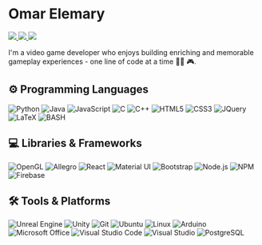 # Omar Elemary 

<p align="left">
	<a href="https://www.linkedin.com/in/omar-elemary/">
		<img src="https://img.shields.io/badge/LinkedIn-0077B5?style=for-the-badge&logo=linkedin&logoColor=white" />
	</a>
   <a href="https://elemaryo.github.io/">
		<img src="https://img.shields.io/badge/Website-05054B?style=for-the-badge&logo=Observable&logoColor=white" />
	</a>
  <a href="mailto:oelemary@gmail.com">
		<img src="https://img.shields.io/badge/Gmail-D14836?style=for-the-badge&logo=gmail&logoColor=white" />
	</a>
</p>

I'm a video game developer who enjoys building enriching and memorable gameplay experiences - one line of code at a time 👨‍💻 🎮.

## ⚙️ Programming Languages

![Python](https://img.shields.io/badge/Python-FFD43B?style=for-the-badge&logo=python&logoColor=306998)
![Java](https://img.shields.io/badge/Java-ED8B00?style=for-the-badge&logo=java&logoColor=white)
![JavaScript](https://img.shields.io/badge/JavaScript-323330?style=for-the-badge&logo=javascript&logoColor=F7DF1E)
![C](https://img.shields.io/badge/C-00599C?style=for-the-badge&logo=c&logoColor=white)
![C++](https://img.shields.io/badge/C%2B%2B-00599C?style=for-the-badge&logo=c%2B%2B&logoColor=white)
![HTML5](https://img.shields.io/badge/HTML5-E34F26?style=for-the-badge&logo=html5&logoColor=white)
![CSS3](https://img.shields.io/badge/CSS3-1572B6?style=for-the-badge&logo=css3&logoColor=white)
![JQuery](https://img.shields.io/badge/jQuery-0769AD?style=for-the-badge&logo=jquery&logoColor=white)
![LaTeX](https://img.shields.io/badge/latex-008080?style=for-the-badge&logo=latex&logoColor=white)
![BASH](https://img.shields.io/badge/gnubash-4EAA25?style=for-the-badge&logo=gnubash&logoColor=232c34)

## 💻 Libraries & Frameworks

![OpenGL](https://img.shields.io/badge/OpenGL-5586A4?style=for-the-badge&logo=opengl&logoColor=white)
![Allegro](https://img.shields.io/badge/Allegro-FF5A00?style=for-the-badge&logo=allegro&logoColor=563D7C)
![React](https://img.shields.io/badge/React-20232A?style=for-the-badge&logo=react&logoColor=61DAFB)
![Material UI](https://img.shields.io/badge/Material%20UI-007FFF?style=for-the-badge&logo=mui&logoColor=white)
![Bootstrap](https://img.shields.io/badge/Bootstrap-563D7C?style=for-the-badge&logo=bootstrap&logoColor=white)
![Node.js](https://img.shields.io/badge/Node.js-339933?style=for-the-badge&logo=nodedotjs&logoColor=white)
![NPM](https://img.shields.io/badge/npm-CB3837?style=for-the-badge&logo=npm&logoColor=white)
![Firebase](https://img.shields.io/badge/firebase-ffca28?style=for-the-badge&logo=firebase&logoColor=black)

## 🛠 Tools & Platforms

![Unreal Engine](https://img.shields.io/badge/Unreal_Engine-0E1128?style=for-the-badge&logo=unreal-engine&logoColor=white)
![Unity](https://img.shields.io/badge/Unity-100000?style=for-the-badge&logo=unity&logoColor=white)
![Git](https://img.shields.io/badge/GIT-E44C30?style=for-the-badge&logo=git&logoColor=white)
![Ubuntu](https://img.shields.io/badge/Ubuntu-E95420?style=for-the-badge&logo=ubuntu&logoColor=white)
![Linux](https://img.shields.io/badge/Linux-FCC624?style=for-the-badge&logo=linux&logoColor=0E1128)
![Arduino](https://img.shields.io/badge/Arduino-00979D?style=for-the-badge&logo=arduino&logoColor=white)
![Microsoft Office](https://img.shields.io/badge/Microsoft_Office-D83B01?style=for-the-badge&logo=microsoftoffice&logoColor=##D83B01)
![Visual Studio Code](https://img.shields.io/badge/Visual_Studio_Code-0078D4?style=for-the-badge&logo=visual%20studio%20code&logoColor=white)
![Visual Studio](https://img.shields.io/badge/Visual_Studio-5C2D91?style=for-the-badge&logo=visual%20studio&logoColor=white)
![PostgreSQL](https://img.shields.io/badge/PostgreSQL-316192?style=for-the-badge&logo=postgresql&logoColor=white)

